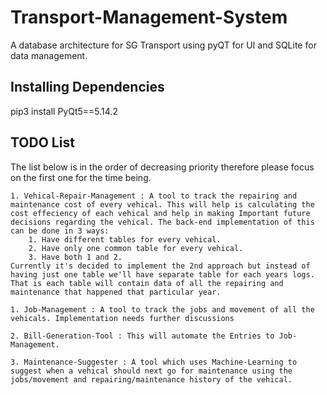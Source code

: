 # Transport-Management-System

A database architecture for SG Transport using pyQT for UI and SQLite for data management.

## Installing Dependencies

pip3 install PyQt5==5.14.2

## TODO List

The list below is in the order of decreasing priority therefore please focus on the first one for the time being.

    1. Vehical-Repair-Management : A tool to track the repairing and maintenance cost of every vehical. This will help is calculating the cost effeciency of each vehical and help in making Important future decisions regarding the vehical. The back-end implementation of this can be done in 3 ways:
        1. Have different tables for every vehical.
        2. Have only one common table for every vehical.
        3. Have both 1 and 2.
    Currently it's decided to implement the 2nd approach but instead of having just one table we'll have separate table for each years logs. That is each table will contain data of all the repairing and maintenance that happened that particular year.

    1. Job-Management : A tool to track the jobs and movement of all the vehicals. Implementation needs further discussions

    2. Bill-Generation-Tool : This will automate the Entries to Job-Management.

    3. Maintenance-Suggester : A tool which uses Machine-Learning to suggest when a vehical should next go for maintenance using the jobs/movement and repairing/maintenance history of the vehical.
